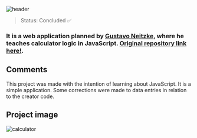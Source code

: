 ![header](https://user-images.githubusercontent.com/123844821/232541091-9c7e8018-dabb-422c-8ae3-4693e3e46b76.png)

> Status: Concluded ✅

### It is a web application planned by [Gustavo Neitzke](https://youtu.be/42TShjXR0m0), where he teaches calculator logic in JavaScript. [Original repository link here!](https://github.com/Gutoneitzke/calculadora).

## Comments

This project was made with the intention of learning about JavaScript. It is a simple application. Some corrections were made to data entries in relation to the creator code.


## Project image
![calculator](https://user-images.githubusercontent.com/123844821/232544911-4313a69e-df5b-4487-8471-e49508b8a8dc.png)